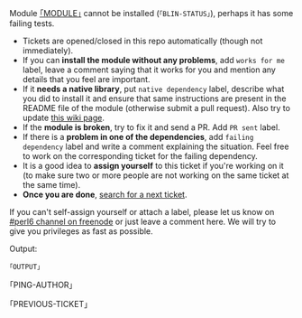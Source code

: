 Module [｢MODULE｣](｢MODULE-URL｣) cannot be installed (`｢BLIN-STATUS｣`), perhaps it has some failing tests.

* Tickets are opened/closed in this repo automatically (though not immediately).
* If you can **install the module without any problems**, add `works for me` label, leave a comment saying that it works for you and mention any details that you feel are important.
* If it **needs a native library**, put `native dependency` label, describe what you did to install it and ensure that same instructions are present in the README file of the module (otherwise submit a pull request). Also try to update [this wiki page](https://github.com/perl6/ecosystem-unbitrot/wiki).
* If the **module is broken**, try to fix it and send a PR. Add `PR sent` label.
* If there is a **problem in one of the dependencies**, add `failing dependency` label and write a comment explaining the situation. Feel free to work on the corresponding ticket for the failing dependency.
* It is a good idea to **assign yourself** to this ticket if you're working on it (to make sure two or more people are not working on the same ticket at the same time).
* **Once you are done**, [search for a next ticket](https://github.com/perl6/ecosystem-unbitrot/issues?utf8=%E2%9C%93&q=is%3Aissue+is%3Aopen+-label%3A%22PR+sent%22+-label%3A%22deprecated+module%22+-label%3A%22native+dependency%22).

If you can't self-assign yourself or attach a label, please let us know on [#perl6 channel on freenode](https://perl6.org/irc) or just leave a comment here. We will try to give you privileges as fast as possible.

Output:

````````````````````````````````````````````````````````
｢OUTPUT｣
````````````````````````````````````````````````````````

｢PING-AUTHOR｣

｢PREVIOUS-TICKET｣
